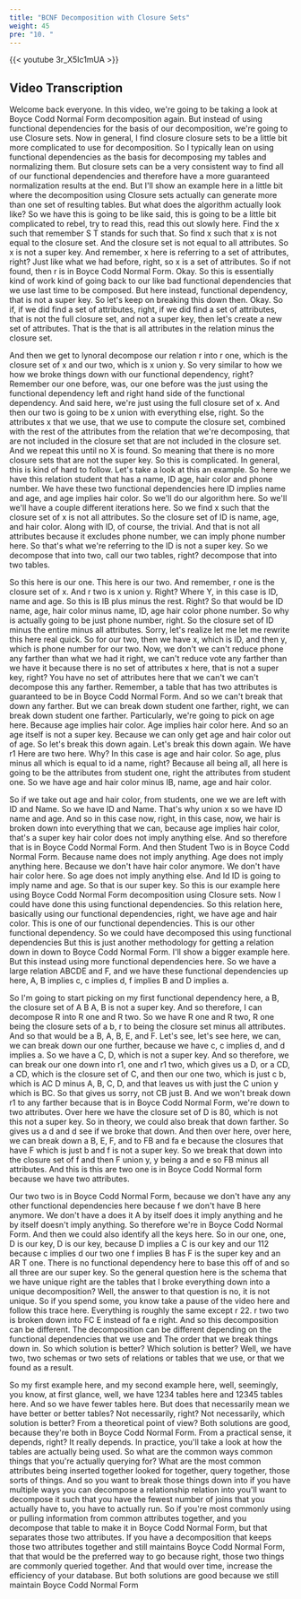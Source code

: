 ```yaml
---
title: "BCNF Decomposition with Closure Sets"
weight: 45
pre: "10. "
---
```


{{< youtube 3r_X5Ic1mUA >}}

## Video Transcription

Welcome back everyone. In this video, we're going to be taking a look at Boyce Codd Normal Form decomposition again. But instead of using functional dependencies for the basis of our decomposition, we're going to use Closure sets. Now in general, I find closure closure sets to be a little bit more complicated to use for decomposition. So I typically lean on using functional dependencies as the basis for decomposing my tables and normalizing them. But closure sets can be a very consistent way to find all of our functional dependencies and therefore have a more guaranteed normalization results at the end. But I'll show an example here in a little bit where the decomposition using Closure sets actually can generate more than one set of resulting tables. But what does the algorithm actually look like? So we have this is going to be like said, this is going to be a little bit complicated to rebel, try to read this, read this out slowly here. Find the x such that remember S T stands for such that. So find x such that x is not equal to the closure set. And the closure set is not equal to all attributes. So x is not a super key. And remember, x here is referring to a set of attributes, right? Just like what we had before, right, so x is a set of attributes. So if not found, then r is in Boyce Codd Normal Form. Okay. So this is essentially kind of work kind of going back to our like bad functional dependencies that we use last time to be composed. But here instead, functional dependency, that is not a super key. So let's keep on breaking this down then. Okay. So if, if we did find a set of attributes, right, if we did find a set of attributes, that is not the full closure set, and not a super key, then let's create a new set of attributes. That is the that is all attributes in the relation minus the closure set. 

And then we get to lynoral decompose our relation r into r one, which is the closure set of x and our two, which is x union y. So very similar to how we how we broke things down with our functional dependency, right? Remember our one before, was, our one before was the just using the functional dependency left and right hand side of the functional dependency. And said here, we're just using the full closure set of x. And then our two is going to be x union with everything else, right. So the attributes x that we use, that we use to compute the closure set, combined with the rest of the attributes from the relation that we're decomposing, that are not included in the closure set that are not included in the closure set. And we repeat this until no X is found. So meaning that there is no more closure sets that are not the super key. So this is complicated. In general, this is kind of hard to follow. Let's take a look at this an example. So here we have this relation student that has a name, ID age, hair color and phone number. We have these two functional dependencies here ID implies name and age, and age implies hair color. So we'll do our algorithm here. So we'll we'll have a couple different iterations here. So we find x such that the closure set of x is not all attributes. So the closure set of ID is name, age, and hair color. Along with ID, of course, the trivial. And that is not all attributes because it excludes phone number, we can imply phone number here. So that's what we're referring to the ID is not a super key. So we decompose that into two, call our two tables, right? decompose that into two tables. 

So this here is our one. This here is our two. And remember, r one is the closure set of x. And r two is x union y. Right? Where Y, in this case is ID, name and age. So this is IB plus minus the rest. Right? So that would be ID name, age, hair color minus name, ID, age hair color phone number. So why is actually going to be just phone number, right. So the closure set of ID minus the entire minus all attributes. Sorry, let's realize let me let me rewrite this here real quick. So for our two, then we have x, which is ID, and then y, which is phone number for our two. Now, we don't we can't reduce phone any farther than what we had it right, we can't reduce vote any farther than we have it because there is no set of attributes x here, that is not a super key, right? You have no set of attributes here that we can't we can't decompose this any farther. Remember, a table that has two attributes is guaranteed to be in Boyce Codd Normal Form. And so we can't break that down any farther. But we can break down student one farther, right, we can break down student one farther. Particularly, we're going to pick on age here. Because age implies hair color. Age implies hair color here. And so an age itself is not a super key. Because we can only get age and hair color out of age. So let's break this down again. Let's break this down again. We have r1 Here are two here. Why? In this case is age and hair color. So age, plus minus all which is equal to id a name, right? Because all being all, all here is going to be the attributes from student one, right the attributes from student one. So we have age and hair color minus IB, name, age and hair color. 

So if we take out age and hair color, from students, one we we are left with ID and Name. So we have ID and Name. That's why union x so we have ID name and age. And so in this case now, right, in this case, now, we hair is broken down into everything that we can, because age implies hair color, that's a super key hair color does not imply anything else. And so therefore that is in Boyce Codd Normal Form. And then Student Two is in Boyce Codd Normal Form. Because name does not imply anything. Age does not imply anything here. Because we don't have hair color anymore. We don't have hair color here. So age does not imply anything else. And Id ID is going to imply name and age. So that is our super key. So this is our example here using Boyce Codd Normal Form decomposition using Closure sets. Now I could have done this using functional dependencies. So this relation here, basically using our functional dependencies, right, we have age and hair color. This is one of our functional dependencies. This is our other functional dependency. So we could have decomposed this using functional dependencies But this is just another methodology for getting a relation down in down to Boyce Codd Normal Form. I'll show a bigger example here. But this instead using more functional dependencies here. So we have a large relation ABCDE and F, and we have these functional dependencies up here, A, B implies c, c implies d, f implies B and D implies a. 

So I'm going to start picking on my first functional dependency here, a B, the closure set of A B A, B is not a super key. And so therefore, I can decompose R into R one and R two. So we have R one and R two, R one being the closure sets of a b, r to being the closure set minus all attributes. And so that would be a B, A, B, E, and F. Let's see, let's see here, we can, we can break down our one further, because we have c, c implies d, and d implies a. So we have a C, D, which is not a super key. And so therefore, we can break our one down into r1, one and r1 two, which gives us a D, or a CD, a CD, which is the closure set of C, and then our one two, which is just c b, which is AC D minus A, B, C, D, and that leaves us with just the C union y which is BC. So that gives us sorry, not CB just B. And we won't break down r1 to any farther because that is in Boyce Codd Normal Form, we're down to two attributes. Over here we have the closure set of D is 80, which is not this not a super key. So in theory, we could also break that down farther. So gives us a d and d see if we broke that down. And then over here, over here, we can break down a B, E, F, and to FB and fa e because the closures that have F which is just b and f is not a super key. So we break that down into the closure set of f and then F union y, y being a and e so FB minus all attributes. And this is this are two one is in Boyce Codd Normal form because we have two attributes. 

Our two two is in Boyce Codd Normal Form, because we don't have any any other functional dependencies here because f we don't have B here anymore. We don't have a does it A by itself does it imply anything and he by itself doesn't imply anything. So therefore we're in Boyce Codd Normal Form. And then we could also identify all the keys here. So in our one, one, D is our key, D is our key, because D implies a C is our key and our 112 because c implies d our two one f implies B has F is the super key and an AR T one. There is no functional dependency here to base this off of and so all three are our super key. So the general question here is the schema that we have unique right are the tables that I broke everything down into a unique decomposition? Well, the answer to that question is no, it is not unique. So if you spend some, you know take a pause of the video here and follow this trace here. Everything is roughly the same except r 22. r two two is broken down into FC E instead of fa e right. And so this decomposition can be different. The decomposition can be different depending on the functional dependencies that we use and The order that we break things down in. So which solution is better? Which solution is better? Well, we have two, two schemas or two sets of relations or tables that we use, or that we found as a result. 

So my first example here, and my second example here, well, seemingly, you know, at first glance, well, we have 1234 tables here and 12345 tables here. And so we have fewer tables here. But does that necessarily mean we have better or better tables? Not necessarily, right? Not necessarily, which solution is better? From a theoretical point of view? Both solutions are good, because they're both in Boyce Codd Normal Form. From a practical sense, it depends, right? It really depends. In practice, you'll take a look at how the tables are actually being used. So what are the common ways common things that you're actually querying for? What are the most common attributes being inserted together looked for together, query together, those sorts of things. And so you want to break those things down into if you have multiple ways you can decompose a relationship relation into you'll want to decompose it such that you have the fewest number of joins that you actually have to, you have to actually run. So if you're most commonly using or pulling information from common attributes together, and you decompose that table to make it in Boyce Codd Normal Form, but that separates those two attributes. If you have a decomposition that keeps those two attributes together and still maintains Boyce Codd Normal Form, that that would be the preferred way to go because right, those two things are commonly queried together. And that would over time, increase the efficiency of your database. But both solutions are good because we still maintain Boyce Codd Normal Form